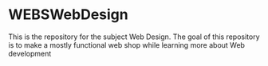 # WEBSWebDesign
This is the repository for the subject Web Design. The goal of this repository is to make a mostly functional web shop while learning more about Web development
